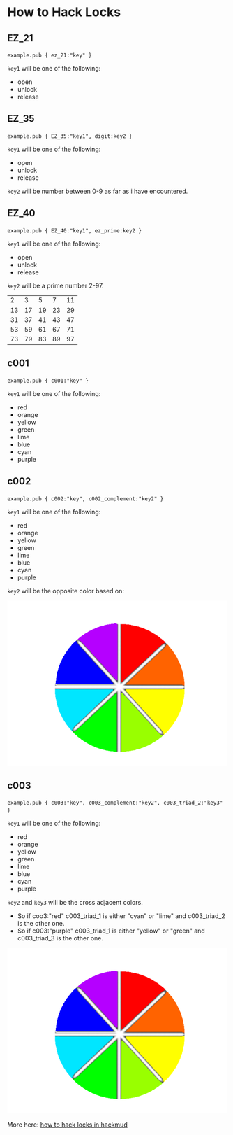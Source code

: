 # How to Hack Locks

## EZ_21

`example.pub { ez_21:"key" }`

`key1` will be one of the following:

- open
- unlock
- release

## EZ_35

`example.pub { EZ_35:"key1", digit:key2 }`

`key1` will be one of the following:

- open
- unlock
- release

`key2` will be number between 0-9 as far as i have encountered.

## EZ_40

`example.pub { EZ_40:"key1", ez_prime:key2 }`

`key1` will be one of the following:

- open
- unlock
- release

`key2` will be a prime number 2-97.

|     |     |     |     |     |
| --- | --- | --- | --- | --- |
| 2   | 3   | 5   | 7   | 11  |
| 13  | 17  | 19  | 23  | 29  |
| 31  | 37  | 41  | 43  | 47  |
| 53  | 59  | 61  | 67  | 71  |
| 73  | 79  | 83  | 89  | 97  |

## c001

`example.pub { c001:"key" }`

`key1` will be one of the following:

- red
- orange
- yellow
- green
- lime
- blue
- cyan
- purple

## c002

`example.pub { c002:"key", c002_complement:"key2" }`

`key1` will be one of the following:

- red
- orange
- yellow
- green
- lime
- blue
- cyan
- purple

`key2` will be the opposite color based on:

![color wheel](how-to-hack-locks-images/image.png)

## c003

`example.pub { c003:"key", c003_complement:"key2", c003_triad_2:"key3" }`

`key1` will be one of the following:

- red
- orange
- yellow
- green
- lime
- blue
- cyan
- purple

`key2` and `key3` will be the cross adjacent colors.

- So if coo3:"red" c003_triad_1 is either "cyan" or "lime" and c003_triad_2 is the other one.
- So if c003:"purple" c003_triad_1 is either "yellow" or "green" and c003_triad_3 is the other one.

![color wheel](how-to-hack-locks-images/image.png)

More here: [how to hack locks in hackmud](https://steamcommunity.com/sharedfiles/filedetails/?id=779579222)
